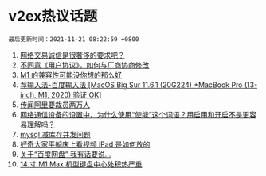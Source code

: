 # v2ex热议话题

`最后更新时间：2021-11-21 08:22:59 +0800`

1. [网络交易诚信是很奢侈的要求吧？](https://www.v2ex.com/t/816717)
1. [不同意《用户协议》，如何与厂商协商修改](https://www.v2ex.com/t/816698)
1. [M1 的兼容性可能没你想的那么好](https://www.v2ex.com/t/816760)
1. [荐输入法-百度输入法 [MacOS Big Sur 11.6.1 (20G224) +MacBook Pro (13-inch, M1, 2020) 验证 OK]](https://www.v2ex.com/t/816808)
1. [传闻阿里要裁员两万人](https://www.v2ex.com/t/816810)
1. [网络通信设备的设置中，为什么使用“使能”这个词语？用启用和开启不是更容易理解吗？](https://www.v2ex.com/t/816714)
1. [mysql 减库存并发问题](https://www.v2ex.com/t/816733)
1. [好奇大家平躺床上看视频 iPad 是如何放的](https://www.v2ex.com/t/816772)
1. [关于“百度网盘” 我有话要说…](https://www.v2ex.com/t/816823)
1. [14 寸 M1 Max 机型键盘中心处积热严重](https://www.v2ex.com/t/816734)

